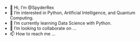 - 👋 Hi, I’m @SpyderRex
- 👀 I’m interested in Python, Artificial Intelligence, and Quantum Computing.
- 🌱 I’m currently learning Data Science with Python.
- 💞️ I’m looking to collaborate on ...
- 📫 How to reach me ...

<!---
SpyderRex/SpyderRex is a ✨ special ✨ repository because its `README.md` (this file) appears on your GitHub profile.
You can click the Preview link to take a look at your changes.
--->
